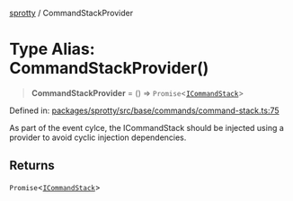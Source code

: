 
[sprotty](../globals) / CommandStackProvider

# Type Alias: CommandStackProvider()

> **CommandStackProvider** = () => `Promise`\<[`ICommandStack`](../Interface.ICommandStack)\>

Defined in: [packages/sprotty/src/base/commands/command-stack.ts:75](https://github.com/eclipse-sprotty/sprotty/blob/f9b2433481cc27a1ac0c92d525a92039ae7f6c76/packages/sprotty/src/base/commands/command-stack.ts#L75)

As part of the event cylce, the ICommandStack should be injected
using a provider to avoid cyclic injection dependencies.

## Returns

`Promise`\<[`ICommandStack`](../Interface.ICommandStack)\>
